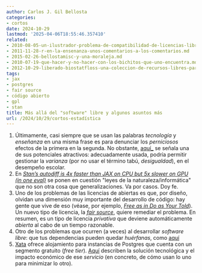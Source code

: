```yaml
---
author: Carlos J. Gil Bellosta
categories:
- cortos
date: 2024-10-29
lastmod: '2025-04-06T18:55:46.357410'
related:
- 2010-08-05-un-ilustrador-problema-de-compatibilidad-de-licencias-libres.md
- 2011-11-28-r-en-la-ensenanza-unos-comentarios-a-los-comentarios.md
- 2015-02-26-bellostamisc-y-una-moraleja.md
- 2010-07-19-que-hacer-y-no-hacer-con-los-bichitos-que-uno-encuentra.md
- 2012-10-29-liberado-biostatfloss-una-coleccion-de-recursos-libres-para-la-bioestadistica-y-la-epidemiologia.md
tags:
- jax
- postgres
- fair source
- código abierto
- gpl
- stan
title: Más allá del "software" libre y algunos asuntos más
url: /2024/10/29/cortos-estadística
---
```


1. Últimamente, casi siempre que se usan las palabras _tecnología_ y _enseñanza_ en una misma frase es para denunciar los _perniciosos_ efectos de la primera en la segunda. No obstante, [aquí_](https://nadaesgratis.es/cabrales/puede-servir-la-tecnologia-para-mejorar-la-atencion-a-la-diversidad-escolar) se señala una de sus potenciales atractivos: adecuadamente usada, podría permitir gestionar la _varianza_ (por no usar el término tabú, _desigualdad_), en el desempeño escolar.
1. En [_Stan’s autodiff is 4x faster than JAX on CPU but 5x slower on GPU (in one eval)_](https://statmodeling.stat.columbia.edu/2024/09/25/stan-faster-than-jax-on-cpu/) se ponen en cuestión "leyes de la naturaleza/informática" que no son otra cosa que generalizaciones. Va por casos. Doy fe.
1. Uno de los problemas de las licencias de abiertas es que, por diseño, olvidan una dimensión muy importante del desarrollo de código: hay gente que vive de eso (véase, por ejemplo, [_Free as in Do as Your Told_](https://marktarver.com/free-as-in-do-as-your-told.html)). Un nuevo tipo de licencia, la [_fair source_](https://simonwillison.net/2024/Oct/9/the-fair-source-definition/), quiere remediar el problema. En resumen, es un tipo de licencia _privativa_ que deviene automáticamente _abierta_ al cabo de un tiempo razonable.
1. Otro de los problemas que ocurren (a veces) al desarrollar _software libre_: que tus dependencias pueden quedar _huérfanas_, como [aquí](https://blog.schochastics.net/posts/2024-10-10_tales-from-os-dev-002/)
1. [Xata](https://xata.io/) ofrece alojamiento para instancias de Postgres que cuenta con un segmento gratuito (_free tier_). [Aquí](https://xata.io/blog/postgres-free-tier) describen la solución tecnológica y el impacto económico de ese _servicio_ (en concreto, de cómo usan lo uno para minimizar lo otro).
